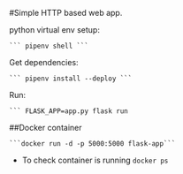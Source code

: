 #Simple HTTP based web app.

python virtual env setup:

    ``` pipenv shell ```

Get dependencies:

    ``` pipenv install --deploy ```

Run:

    ``` FLASK_APP=app.py flask run

##Docker container

    ```docker run -d -p 5000:5000 flask-app```

- To check container is running ```docker ps```